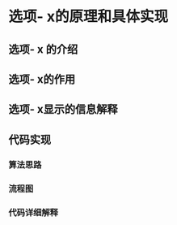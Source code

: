 # 选项- x的原理和具体实现


## 选项- x 的介绍

## 选项- x的作用

## 选项- x显示的信息解释

## 代码实现

### 算法思路

### 流程图

### 代码详细解释
